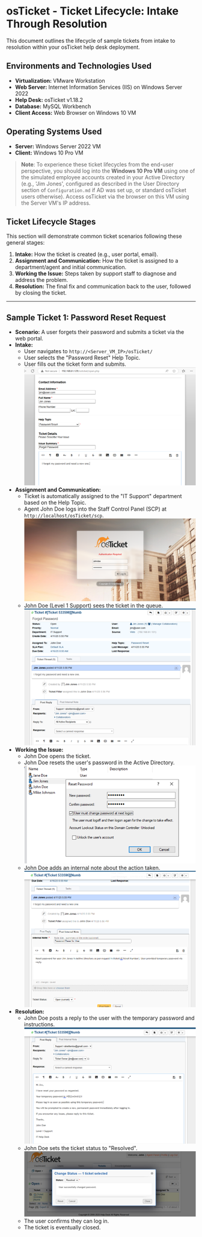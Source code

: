 # osTicket - Ticket Lifecycle: Intake Through Resolution

This document outlines the lifecycle of sample tickets from intake to resolution within your osTicket help desk deployment.

## Environments and Technologies Used

*   **Virtualization:** VMware Workstation
*   **Web Server:** Internet Information Services (IIS) on Windows Server 2022
*   **Help Desk:** osTicket v1.18.2
*   **Database:** MySQL Workbench
*   **Client Access:** Web Browser on Windows 10 VM

## Operating Systems Used

*   **Server:** Windows Server 2022 VM
*   **Client:** Windows 10 Pro VM

> **Note**: To experience these ticket lifecycles from the end-user perspective, you should log into the **Windows 10 Pro VM** using one of the simulated employee accounts created in your Active Directory (e.g., 'Jim Jones', configured as described in the User Directory section of `Configuration.md` if AD was set up, or standard osTicket users otherwise). Access osTicket via the browser on this VM using the Server VM's IP address.

## Ticket Lifecycle Stages

This section will demonstrate common ticket scenarios following these general stages:

1.  **Intake:** How the ticket is created (e.g., user portal, email).
2.  **Assignment and Communication:** How the ticket is assigned to a department/agent and initial communication.
3.  **Working the Issue:** Steps taken by support staff to diagnose and address the problem.
4.  **Resolution:** The final fix and communication back to the user, followed by closing the ticket.

---

## Sample Ticket 1: Password Reset Request

*   **Scenario:** A user forgets their password and submits a ticket via the web portal.
*   **Intake:**
    *   User navigates to `http://<Server_VM_IP>/osTicket/`
    *   User selects the "Password Reset" Help Topic.
    *   User fills out the ticket form and submits.
    ![User Ticket Submission Form](Screenshots/Sample/ticket-submit.png)
*   **Assignment and Communication:**
    *   Ticket is automatically assigned to the "IT Support" department based on the Help Topic.
    *   Agent John Doe logs into the Staff Control Panel (SCP) at `http://localhost/osTicket/scp`.
    ![Ticket Queue](Screenshots/Sample/agent-login.png)
    *   John Doe (Level 1 Support) sees the ticket in the queue.
    ![Ticket Queue](Screenshots/Sample/queue-view.png)
*   **Working the Issue:**
    *   John Doe opens the ticket.
    *   John Doe resets the user's password in the Active Directory.
    ![AD Password Reset](Screenshots/Sample/ad-reset.png)
    *   John Doe adds an internal note about the action taken.
    ![Internal Note](Screenshots/Sample/internal-note.png)
*   **Resolution:**
    *   John Doe posts a reply to the user with the temporary password and instructions.
    ![Agent Reply](Screenshots/Sample/agent-reply.png)
    *   John Doe sets the ticket status to "Resolved".
    ![Resolved Ticket Status](Screenshots/Sample/resolved-status.png)
    *   The user confirms they can log in.
    *   The ticket is eventually closed.

